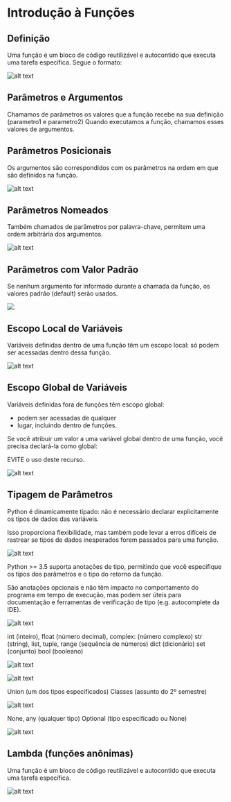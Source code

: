<h1> Introdução à Funções </h1>

<h2> Definição </h2>

Uma função é um bloco de código reutilizável e autocontido que executa uma tarefa específica. 
Segue o formato:

![alt text](image.png)

<h2> Parâmetros e Argumentos </h2>

Chamamos de parâmetros os valores que a função recebe na sua definição (parametro1 e parametro2)
Quando executamos a função, chamamos esses valores de argumentos.


<h2> Parâmetros Posicionais </h2>

Os argumentos são correspondidos com os parâmetros na ordem em que são definidos na função.

![alt text](image-1.png)


<h2> Parâmetros Nomeados </h2>

Também chamados de parâmetros por palavra-chave, permitem uma ordem arbitrária dos argumentos.

![alt text](image-2.png)


<h2> Parâmetros com Valor Padrão </h2>

Se nenhum argumento for informado durante a chamada da função, os valores padrão (default) serão usados.

![](image-3.png)



<h2> Escopo Local de Variáveis </h2>

Variáveis definidas dentro de uma função têm um escopo local: só podem ser acessadas dentro dessa função. 


![alt text](image-4.png)


<h2> Escopo Global de Variáveis </h2>

Variáveis definidas fora de funções têm escopo global: 
- podem ser acessadas de qualquer 
- lugar, incluindo dentro de funções. 

Se você atribuir um valor a uma variável global dentro de uma função, você precisa declará-la como global:

EVITE o uso deste recurso.


![alt text](image-5.png)



<h2> Tipagem de Parâmetros </h2>

Python é dinamicamente tipado: não é necessário declarar explicitamente os tipos de dados das variáveis. 

Isso proporciona flexibilidade, mas também pode levar a erros difíceis de rastrear se tipos de dados inesperados forem passados para uma função.

![alt text](image-6.png)

Python >= 3.5 suporta anotações de tipo, permitindo que você especifique os tipos dos parâmetros e o tipo do retorno da função. 

São anotações opcionais e não têm impacto no comportamento do programa em tempo de execução, mas podem ser úteis para documentação e ferramentas de verificação de tipo (e.g. autocomplete da IDE).

![alt text](image-7.png)

int (inteiro), float (número decimal), complex: (número complexo)
str (string), list, tuple, range (sequência de números)
dict (dicionário)
set (conjunto)
bool (booleano)

![alt text](image-8.png)

![alt text](image-9.png)

Union (um dos tipos especificados)
Classes (assunto do 2º semestre)

![alt text](image-10.png)

None, any (qualquer tipo)
Optional (tipo especificado ou None)

![alt text](image-11.png)



<h2> Lambda (funções anônimas) </h2>

Uma função é um bloco de código reutilizável e autocontido que executa uma tarefa específica. 

![alt text](image-12.png)

